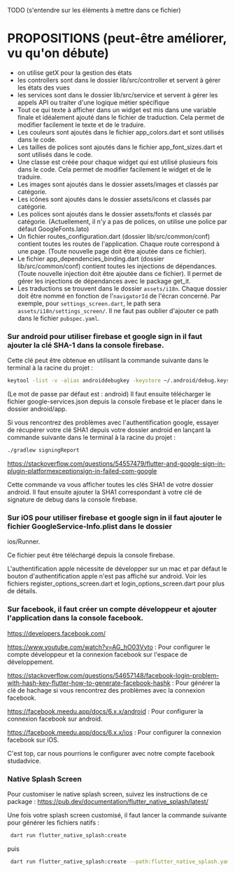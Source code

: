 TODO (s'entendre sur les éléments à mettre dans ce fichier)

# PROPOSITIONS (peut-être améliorer, vu qu'on débute)

* on utilise getX pour la gestion des états
* les controllers sont dans le dossier lib/src/controller et servent à gérer les états des vues
* les services sont dans le dossier lib/src/service et servent à gérer les appels API ou traiter d'une logique métier
  spécifique
* Tout ce qui texte à afficher dans un widget est mis dans une variable finale et idéalement ajouté dans le fichier de
  traduction. Cela permet de modifier facilement le texte et de le traduire.
* Les couleurs sont ajoutés dans le fichier app_colors.dart et sont utilisés dans le code.
* Les tailles de polices sont ajoutés dans le fichier app_font_sizes.dart et sont utilisés dans le code.
* Une classe est créée pour chaque widget qui est utilisé plusieurs fois dans le code. Cela permet de modifier
  facilement le widget et de le traduire.
* Les images sont ajoutés dans le dossier assets/images et classés par catégorie.
* Les icônes sont ajoutés dans le dossier assets/icons et classés par catégorie.
* Les polices sont ajoutés dans le dossier assets/fonts et classés par catégorie. (Actuellement, il n'y a pas de
  polices, on utilise une police par défaut GoogleFonts.lato)
* Un fichier routes_configuration.dart (dossier lib/src/common/conf) contient toutes les routes de l'application. Chaque
  route correspond à une page. (Toute nouvelle page doit être ajoutée dans ce fichier).
* Le fichier app_dependencies_binding.dart (dossier lib/src/common/conf) contient toutes les injections de
  dépendances. (Toute nouvelle injection doit être ajoutée dans ce fichier). Il permet de gérer les injections de
  dépendances avec le package get_it.
* Les traductions se trouvent dans le dossier `assets/i18n`. Chaque dossier doit être nommé en fonction de l'`navigatorId` de l'écran concerné. 
  Par exemple, pour `settings_screen.dart`, le path sera `assets/i18n/settings_screen/`. Il ne faut pas oublier d'ajouter ce path dans le fichier `pubspec.yaml`.
### Sur android pour utiliser firebase et google sign in il faut ajouter la clé SHA-1 dans la console firebase.

Cette clé peut être obtenue en utilisant la commande suivante dans le terminal à la racine du projet :

```bash
keytool -list -v -alias androiddebugkey -keystore ~/.android/debug.keystore
```

(Le mot de passe par défaut est : android)
Il faut ensuite télécharger le fichier google-services.json depuis la console firebase et le placer dans le dossier
android/app.

Si vous rencontrez des problèmes avec l'authentification google, essayer de récupérer votre clé SHA1 depuis votre
dossier android
en lançant la commande suivante dans le terminal à la racine du projet :

```bash
./gradlew signingReport
```

https://stackoverflow.com/questions/54557479/flutter-and-google-sign-in-plugin-platformexceptionsign-in-failed-com-google

Cette commande va vous afficher toutes les clés SHA1 de votre dossier android. Il faut ensuite ajouter la SHA1
correspondant à votre clé de signature de debug dans la console firebase.

### Sur iOS pour utiliser firebase et google sign in il faut ajouter le fichier GoogleService-Info.plist dans le dossier

ios/Runner.

Ce fichier peut être téléchargé depuis la console firebase.

L'authentification apple nécessite de développer sur un mac et par défaut le bouton d'authentification apple n'est pas
affiché sur android. Voir les fichiers register_options_screen.dart et login_options_screen.dart pour plus de détails.

### Sur facebook, il faut créer un compte développeur et ajouter l'application dans la console facebook.

https://developers.facebook.com/

https://www.youtube.com/watch?v=AG_hO03Vyto : Pour configurer le compte développeur et la connexion facebook sur
l'espace
de développement.

https://stackoverflow.com/questions/54657148/facebook-login-problem-with-hash-key-flutter-how-to-generate-facebook-hashk
: Pour générer la clé de hachage si vous rencontrez des problèmes avec la connexion facebook.

https://facebook.meedu.app/docs/6.x.x/android : Pour configurer la connexion facebook sur android.

https://facebook.meedu.app/docs/6.x.x/ios : Pour configurer la connexion facebook sur iOS.

C'est top, car nous pourrions le configurer avec notre compte facebook studadvice.

### Native Splash Screen

Pour customiser le native splash screen, suivez les instructions de ce package :
https://pub.dev/documentation/flutter_native_splash/latest/

Une fois votre splash screen customisé, il faut lancer la commande suivante pour générer les fichiers natifs :
```bash
 dart run flutter_native_splash:create
```
puis 
```bash
 dart run flutter_native_splash:create --path:flutter_native_splash.yaml
```
